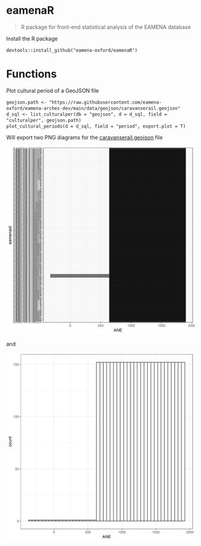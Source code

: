 # eamenaR
> R package for front-end statistical analysis of the EAMENA database

Install the R package

```
devtools::install_github("eamena-oxford/eamenaR")
```

# Functions

Plot cultural period of a GeoJSON file

```
geojson.path <- "https://raw.githubusercontent.com/eamena-oxford/eamena-arches-dev/main/data/geojson/caravanserail.geojson"
d_sql <- list_culturalper(db = "geojson", d = d_sql, field = "culturalper", geojson.path)
plot_cultural_periods(d = d_sql, field = "period", export.plot = T)
```

Will export two PNG diagrams for the [caravanserail.geojson](https://github.com/eamena-oxford/eamena-arches-dev/tree/main/data/geojson#readme) file

![](https://raw.githubusercontent.com/eamena-oxford/eamena-arches-dev/main/data/time/results/cultural_period_byeamenaid.png)

and 

![](https://raw.githubusercontent.com/eamena-oxford/eamena-arches-dev/main/data/time/results/cultural_period_histog.png)
